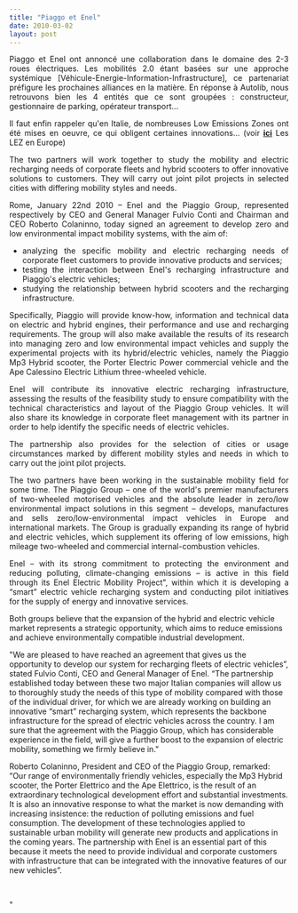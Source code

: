 ```yaml
---
title: "Piaggo et Enel"
date: 2010-03-02
layout: post
---
```


<p style="text-align: justify">Piaggo et Enel ont annoncé une collaboration dans le domaine des 2-3 roues électriques. Les mobilités 2.0 étant basées sur une approche systémique [Véhicule-Energie-Information-Infrastructure], ce partenariat préfigure les prochaines alliances en la matière. En réponse à Autolib, nous retrouvons bien les 4 entités que ce sont groupées : constructeur, gestionnaire de parking, opérateur transport...</p> <p style="text-align: justify">Il faut enfin rappeler qu'en Italie, de nombreuses Low Emissions Zones ont été mises en oeuvre, ce qui obligent certaines innovations... (voir <strong><span style="text-decoration: underline"><a href="http://www.lowemissionzones.eu/" target="_blank">ici</a></span></strong> Les LEZ en Europe)<br /> </p>  <!--more-->  <p style="text-align: justify">The two partners will work together to study the mobility and electric recharging needs of corporate fleets and hybrid scooters to offer innovative solutions to customers. They will carry out joint pilot projects in selected cities with differing mobility styles and needs. </p> <p style="text-align: justify">Rome, January 22nd 2010 – Enel and the Piaggio Group, represented respectively by CEO and General Manager Fulvio Conti and Chairman and CEO Roberto Colaninno, today signed an agreement to develop zero and low environmental impact mobility systems, with the aim of:</p> <ul> <li> <div style="text-align: justify">analyzing the specific mobility and electric recharging needs of corporate fleet customers to provide innovative products and services; </div></li> <li> <div style="text-align: justify">testing the interaction between Enel's recharging infrastructure and Piaggio's electric vehicles; </div></li> <li> <div style="text-align: justify">studying the relationship between hybrid scooters and the recharging infrastructure. </div></li> </ul> <p style="text-align: justify">Specifically, Piaggio will provide know-how, information and technical data on electric and hybrid engines, their performance and use and recharging requirements. The group will also make available the results of its research into managing zero and low environmental impact vehicles and supply the experimental projects with its hybrid/electric vehicles, namely the Piaggio Mp3 Hybrid scooter, the Porter Electric Power commercial vehicle and the Ape Calessino Electric Lithium three-wheeled vehicle. </p> <p style="text-align: justify">Enel will contribute its innovative electric recharging infrastructure, assessing the results of the feasibility study to ensure compatibility with the technical characteristics and layout of the Piaggio Group vehicles. It will also share its knowledge in corporate fleet management with its partner in order to help identify the specific needs of electric vehicles. </p> <p style="text-align: justify">The partnership also provides for the selection of cities or usage circumstances marked by different mobility styles and needs in which to carry out the joint pilot projects. </p> <p style="text-align: justify">The two partners have been working in the sustainable mobility field for some time. The Piaggio Group – one of the world's premier manufacturers of two-wheeled motorised vehicles and the absolute leader in zero/low environmental impact solutions in this segment – develops, manufactures and sells zero/low-environmental impact vehicles in Europe and international markets. The Group is gradually expanding its range of hybrid and electric vehicles, which supplement its offering of low emissions, high mileage two-wheeled and commercial internal-combustion vehicles.</p> <p style="text-align: justify">Enel – with its strong commitment to protecting the environment and reducing polluting, climate-changing emissions – is active in this field through its Enel Electric Mobility Project", within which it is developing a “smart” electric vehicle recharging system and conducting pilot initiatives for the supply of energy and innovative services. </p> <p style=""text-align: justify"">Both groups believe that the expansion of the hybrid and electric vehicle market represents a strategic opportunity, which aims to reduce emissions and achieve environmentally compatible industrial development. </p> <p style=""text-align: justify"">"We are pleased to have reached an agreement that gives us the opportunity to develop our system for recharging fleets of electric vehicles”, stated Fulvio Conti, CEO and General Manager of Enel. “The partnership established today between these two major Italian companies will allow us to thoroughly study the needs of this type of mobility compared with those of the individual driver, for which we are already working on building an innovative “smart” recharging system, which represents the backbone infrastructure for the spread of electric vehicles across the country. I am sure that the agreement with the Piaggio Group, which has considerable experience in the field, will give a further boost to the expansion of electric mobility, something we firmly believe in." </p> <p style=""text-align: justify"">Roberto Colaninno, President and CEO of the Piaggio Group, remarked: “Our range of environmentally friendly vehicles, especially the Mp3 Hybrid scooter, the Porter Elettrico and the Ape Elettrico, is the result of an extraordinary technological development effort and substantial investments. It is also an innovative response to what the market is now demanding with increasing insistence: the reduction of polluting emissions and fuel consumption. The development of these technologies applied to sustainable urban mobility will generate new products and applications in the coming years. The partnership with Enel is an essential part of this because it meets the need to provide individual and corporate customers with infrastructure that can be integrated with the innovative features of our new vehicles”. </p> <p style=""text-align: justify""> </p>"